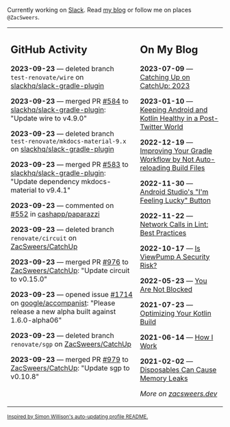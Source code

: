 Currently working on [Slack](https://slack.com/). Read [my blog](https://zacsweers.dev/) or follow me on places `@ZacSweers`.

<table><tr><td valign="top" width="60%">

## GitHub Activity
<!-- githubActivity starts -->
**2023-09-23** — deleted branch `test-renovate/wire` on [slackhq/slack-gradle-plugin](https://github.com/slackhq/slack-gradle-plugin)

**2023-09-23** — merged PR [#584](https://github.com/slackhq/slack-gradle-plugin/pull/584) to [slackhq/slack-gradle-plugin](https://github.com/slackhq/slack-gradle-plugin): "Update wire to v4.9.0"

**2023-09-23** — deleted branch `test-renovate/mkdocs-material-9.x` on [slackhq/slack-gradle-plugin](https://github.com/slackhq/slack-gradle-plugin)

**2023-09-23** — merged PR [#583](https://github.com/slackhq/slack-gradle-plugin/pull/583) to [slackhq/slack-gradle-plugin](https://github.com/slackhq/slack-gradle-plugin): "Update dependency mkdocs-material to v9.4.1"

**2023-09-23** — commented on [#552](https://github.com/cashapp/paparazzi/issues/552#issuecomment-1732448570) in [cashapp/paparazzi](https://github.com/cashapp/paparazzi)

**2023-09-23** — deleted branch `renovate/circuit` on [ZacSweers/CatchUp](https://github.com/ZacSweers/CatchUp)

**2023-09-23** — merged PR [#976](https://github.com/ZacSweers/CatchUp/pull/976) to [ZacSweers/CatchUp](https://github.com/ZacSweers/CatchUp): "Update circuit to v0.15.0"

**2023-09-23** — opened issue [#1714](https://github.com/google/accompanist/issues/1714) on [google/accompanist](https://github.com/google/accompanist): "Please release a new alpha built against 1.6.0-alpha06"

**2023-09-23** — deleted branch `renovate/sgp` on [ZacSweers/CatchUp](https://github.com/ZacSweers/CatchUp)

**2023-09-23** — merged PR [#979](https://github.com/ZacSweers/CatchUp/pull/979) to [ZacSweers/CatchUp](https://github.com/ZacSweers/CatchUp): "Update sgp to v0.10.8"
<!-- githubActivity ends -->
</td><td valign="top" width="40%">

## On My Blog
<!-- blog starts -->
**2023-07-09** — [Catching Up on CatchUp: 2023](https://www.zacsweers.dev/catching-up-on-catchup-2023/)

**2023-01-10** — [Keeping Android and Kotlin Healthy in a Post-Twitter World](https://www.zacsweers.dev/keeping-android-healthy/)

**2022-12-19** — [Improving Your Gradle Workflow by Not Auto-reloading Build Files](https://www.zacsweers.dev/improving-your-workflow-by-not-auto-reloading-build-files/)

**2022-11-30** — [Android Studio's "I'm Feeling Lucky" Button](https://www.zacsweers.dev/android-studios-im-feeling-lucky-button/)

**2022-11-22** — [Network Calls in Lint: Best Practices](https://www.zacsweers.dev/network-calls-in-lint-best-practices/)

**2022-10-17** — [Is ViewPump A Security Risk?](https://www.zacsweers.dev/is-viewpump-a-security-risk/)

**2022-05-23** — [You Are Not Blocked](https://www.zacsweers.dev/you-are-not-blocked/)

**2021-07-23** — [Optimizing Your Kotlin Build](https://www.zacsweers.dev/optimizing-your-kotlin-build/)

**2021-06-14** — [How I Work](https://www.zacsweers.dev/how-i-work/)

**2021-02-02** — [Disposables Can Cause Memory Leaks](https://www.zacsweers.dev/disposables-can-cause-memory-leaks/)
<!-- blog ends -->
_More on [zacsweers.dev](https://zacsweers.dev/)_
</td></tr></table>

<sub><a href="https://simonwillison.net/2020/Jul/10/self-updating-profile-readme/">Inspired by Simon Willison's auto-updating profile README.</a></sub>